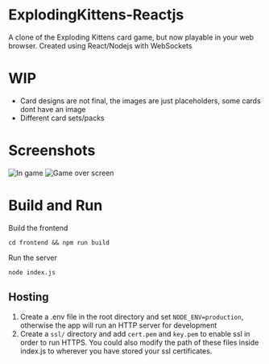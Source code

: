 # ExplodingKittens-Reactjs
 A clone of the Exploding Kittens card game, but now playable in your web browser. Created using React/Nodejs with WebSockets
 
# WIP
- Card designs are not final, the images are just placeholders, some cards dont have an image
- Different card sets/packs

# Screenshots
![In game](https://jatinderbhachu.github.io/public/expKittensS4.png)
![Game over screen](https://jatinderbhachu.github.io/public/expKittensS5.png)

# Build and Run

Build the frontend

`cd frontend && npm run build`

Run the server

`node index.js`

## Hosting
1. Create a .env file in the root directory and set `NODE_ENV=production`, otherwise the app will run an HTTP server for development
2. Create a `ssl/` directory and add `cert.pem` and `key.pem` to enable ssl in order to run HTTPS. You could also modify the path of these files inside index.js to wherever you have stored your ssl certificates.
